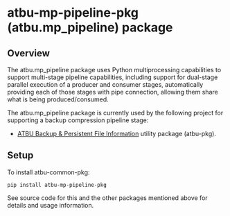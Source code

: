 # atbu-mp-pipeline-pkg (atbu.mp_pipeline) package
## Overview
The atbu.mp_pipeline package uses Python multiprocessing capabilities to support multi-stage pipeline capabilities, including support for dual-stage parallel execution of a producer and consumer stages, automatically providing each of those stages with pipe connection, allowing them share what is being produced/consumed.

The atbu.mp_pipeline package is currently used by the following project for supporting a backup compression pipeline stage:
- [ATBU Backup & Persistent File Information](https://github.com/AshleyT3/atbu) utility package (atbu-pkg).

## Setup
To install atbu-common-pkg:

```
pip install atbu-mp-pipeline-pkg
```

See source code for this and the other packages mentioned above for details and usage information.
